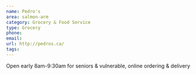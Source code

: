 ```yaml
---
name: Pedro's
area: salmon-arm
category: Grocery & Food Service
type: Grocery
phone:
email:
url: http://pedros.ca/
tags:
---
```


Open early 8am-9:30am for seniors & vulnerable, online ordering & delivery
